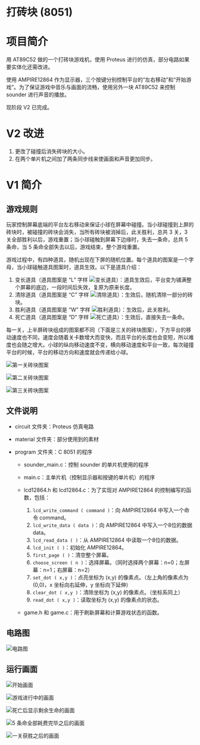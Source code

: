 打砖块 (8051)
==============

# 项目简介

用 AT89C52 做的一个打砖块游戏机，使用 Proteus 进行的仿真，部分电路如果要实体化还需改进。

使用 AMPIRE12864 作为显示器，三个按键分别控制平台的“左右移动”和“开始游戏”。为了保证游戏中音乐与画面的流畅，使用另外一块 AT89C52 来控制 sounder 进行声音的播放。

现阶段 V2 已完成。

# V2 改进

1. 更改了碰撞后消失砖块的大小。
2. 在两个单片机之间加了两条同步线来使画面和声音更加同步。

# V1 简介

## 游戏规则

玩家控制屏幕底端的平台左右移动来保证小球在屏幕中碰撞。当小球碰撞到上屏的砖块时，被碰撞的砖块会消失，当所有砖块被消掉后，此关胜利，总共 3 关，3 关全部胜利以后，游戏重置；当小球碰触到屏幕下边缘时，失去一条命，总共 5 条命，当 5 条命全部失去以后，游戏结束，整个游戏重置。

游戏过程中，有四种道具，随机出现在下屏的随机位置。每个道具的图案是一个字母，当小球碰触道具图案时，道具生效。以下是道具介绍：

1. 变长道具（道具图案是 “L” 字样 ![变长道具](https://lh5.googleusercontent.com/-ay36V6-TnVw/UoeDXl8zxmI/AAAAAAAABWo/aq7HFFR_784/s31/%25E5%25B1%258F%25E5%25B9%2595%25E5%25BF%25AB%25E7%2585%25A7%25202013-11-16%2520%25E4%25B8%258B%25E5%258D%258810.20.08.png)）：道具生效后，平台变为铺满整个屏幕的底边，一段时间后失效，复原为原来长度。
2. 清除道具（道具图案是 “C” 字样 ![清除道具](https://lh6.googleusercontent.com/-_PYJavumack/UoeDX7XP9TI/AAAAAAAABWs/Ign1Zn3GPeA/s33/%25E5%25B1%258F%25E5%25B9%2595%25E5%25BF%25AB%25E7%2585%25A7%25202013-11-16%2520%25E4%25B8%258B%25E5%258D%258810.20.24.png)）：生效后，随机清除一部分的砖块。
3. 胜利道具（道具图案是 “W” 字样 ![胜利道具](https://lh6.googleusercontent.com/-DG5aOe5ti0s/UoeDYLY2ViI/AAAAAAAABWk/OsG_balBJP8/s35/%25E5%25B1%258F%25E5%25B9%2595%25E5%25BF%25AB%25E7%2585%25A7%25202013-11-16%2520%25E4%25B8%258B%25E5%258D%258810.21.08.png)）：生效后，此关胜利。
4. 死亡道具（道具图案是 “D” 字样 ![死亡道具](https://lh3.googleusercontent.com/-btLEA34gYD4/UoeDXMaDysI/AAAAAAAABWU/QtzDuDzqYYM/s29/%25E5%25B1%258F%25E5%25B9%2595%25E5%25BF%25AB%25E7%2585%25A7%25202013-11-16%2520%25E4%25B8%258B%25E5%258D%258810.19.42.png)）：生效后，直接失去一条命。

每一关，上半屏砖块组成的图案都不同（下面是三关的砖块图案），下方平台的移动速度也不同，速度会随着关卡数增大而变快，而且平台的长度也会变短，所以难度也会随之增大。小球的纵向移动速度不变，横向移动速度和平台一致，每次碰撞平台的时候，平台的移动方向和速度就会传递给小球。

![第一关砖块图案](https://lh5.googleusercontent.com/-OciVp2e6XnE/UoeDXIK9vcI/AAAAAAAABWM/gzRk9e89D7I/s455/%25E5%25B1%258F%25E5%25B9%2595%25E5%25BF%25AB%25E7%2585%25A7%25202013-11-16%2520%25E4%25B8%258B%25E5%258D%258810.19.20.png)

![第二关砖块图案](https://lh6.googleusercontent.com/-d3jCz1ka0pw/UoeDaTrBJPI/AAAAAAAABXQ/fnqbIvgXodg/s452/%25E5%25B1%258F%25E5%25B9%2595%25E5%25BF%25AB%25E7%2585%25A7%25202013-11-16%2520%25E4%25B8%258B%25E5%258D%258810.24.24.png)

![第三关砖块图案](https://lh6.googleusercontent.com/-BRp240xR57w/UoeDasw4kMI/AAAAAAAABXY/KX8Rw5KPsBQ/s453/%25E5%25B1%258F%25E5%25B9%2595%25E5%25BF%25AB%25E7%2585%25A7%25202013-11-16%2520%25E4%25B8%258B%25E5%258D%258810.26.44.png)


## 文件说明

+ circuit 文件夹：Proteus 仿真电路
+ material 文件夹：部分使用到的素材
+ program 文件夹：C 8051 的程序

  - sounder_main.c：控制 sounder 的单片机使用的程序
  - main.c：主单片机（控制显示器和按键的单片机）的程序
  - lcd12864.h 和 lcd12864.c：为了实现对 AMPIRE12864 的控制编写的函数，包括：
  
    1. ```lcd_write_command ( command )```：向 AMPIRE12864 中写入一个命令 command。
    2. ```lcd_write_data ( data )```：向 AMPIRE12864 中写入一个8位的数据 data。
    3. ```lcd_read_data ( )```：从 AMPIRE12864 中读取一个8位的数据。
    4. ```lcd_init ( )```：初始化 AMPIRE12864。
    5. ```first_page ( )```：清空整个屏幕。
    6. ```choose_screen ( n )```：选择屏幕。（同时选择两个屏幕：n=0；左屏幕：n=1；右屏幕：n=2）
    7. ```set_dot ( x,y )```：点亮坐标为 (x,y) 的像素点。（左上角的像素点为 (0,0)，x 坐标向右延伸，y 坐标向下延伸）
    8. ```clear_dot ( x,y )```：清除坐标为 (x,y) 的像素点。（坐标系同上）
    9. ```read_dot ( x,y )```：读取坐标为 (x,y) 的像素点的状态。
  - game.h 和 game.c：用于刷新屏幕和计算游戏状态的函数。

## 电路图

![电路图](https://lh6.googleusercontent.com/-ldlHxz4m384/UocrUK_Sy4I/AAAAAAAABV0/RSKXVdsHxJc/s720/circuit.jpg)

## 运行画面

![开始画面](https://lh5.googleusercontent.com/-Zfwu4WWGgPA/UoeDXAfFipI/AAAAAAAABWQ/r451XxrQqQs/s543/%25E5%25B1%258F%25E5%25B9%2595%25E5%25BF%25AB%25E7%2585%25A7%25202013-11-16%2520%25E4%25B8%258B%25E5%258D%258810.18.47.png)

![游戏进行中的画面](https://lh4.googleusercontent.com/-kP_-IcYWnk0/UoeDY4d1ljI/AAAAAAAABXI/VZ0FNyGnSY4/s535/%25E5%25B1%258F%25E5%25B9%2595%25E5%25BF%25AB%25E7%2585%25A7%25202013-11-16%2520%25E4%25B8%258B%25E5%258D%258810.21.47.png)

![死亡后显示剩余生命的画面](https://lh5.googleusercontent.com/-wRC1xSJ4d4E/UoeDZG8JYvI/AAAAAAAABXA/GJjNwrrN1Fk/s544/%25E5%25B1%258F%25E5%25B9%2595%25E5%25BF%25AB%25E7%2585%25A7%25202013-11-16%2520%25E4%25B8%258B%25E5%258D%258810.22.17.png)

![5 条命全部耗费完毕之后的画面](https://lh6.googleusercontent.com/-NJ48URX34xc/UoeDZUi1y6I/AAAAAAAABW8/C0oJXVNGqoc/s528/%25E5%25B1%258F%25E5%25B9%2595%25E5%25BF%25AB%25E7%2585%25A7%25202013-11-16%2520%25E4%25B8%258B%25E5%258D%258810.22.48.png)

![一关获胜之后的画面](https://lh4.googleusercontent.com/-IM0DGKy4E1Y/UoeDaDz8iLI/AAAAAAAABXc/XecvfvZClZY/s530/%25E5%25B1%258F%25E5%25B9%2595%25E5%25BF%25AB%25E7%2585%25A7%25202013-11-16%2520%25E4%25B8%258B%25E5%258D%258810.24.09.png)
